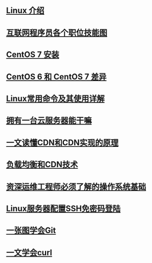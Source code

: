 ## [Linux 介绍](Linux.md)

## [互联网程序员各个职位技能图](programmer_position_skills.md)

## [CentOS 7 安装](CentOS-7-Install.md)

## [CentOS 6 和 CentOS 7 差异](CentOS6-and-CentOS7.md)

## [Linux常用命令及其使用详解](Linux常用命令及其使用详解.md)

## [拥有一台云服务器能干嘛](Cloud-Server-What-todo.md)

## [一文读懂CDN和CDN实现的原理](cdn.md)

## [负载均衡和CDN技术](/负载均衡和CDN技术.md)

## [资深运维工程师必须了解的操作系统基础](operating-system-based.md)

## [Linux服务器配置SSH免密码登陆](Linux服务器配置SSH免密码登陆.md)

## [一张图学会Git](一张图学会Git.md)

## [一文学会curl](一文学会curl.md)

